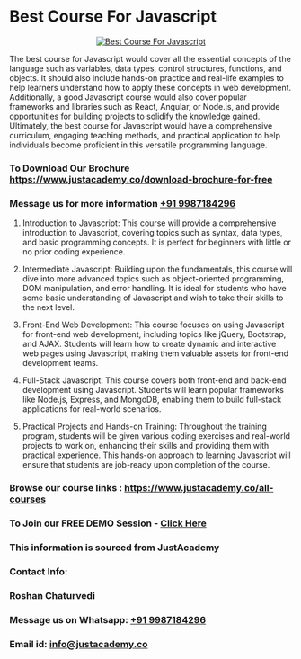 # Best Course For Javascript

<p align="center">
  <a href="https://justacademy.co/course-detail/javascript-training">
    <img src="https://justacademy.co/storage2/course_image/1676636853_course_image.webp" alt="Best Course For Javascript">
  </a>
</p>


The best course for Javascript would cover all the essential concepts of the language such as variables, data types, control structures, functions, and objects. It should also include hands-on practice and real-life examples to help learners understand how to apply these concepts in web development. Additionally, a good Javascript course would also cover popular frameworks and libraries such as React, Angular, or Node.js, and provide opportunities for building projects to solidify the knowledge gained. Ultimately, the best course for Javascript would have a comprehensive curriculum, engaging teaching methods, and practical application to help individuals become proficient in this versatile programming language.
### To Download Our Brochure https://www.justacademy.co/download-brochure-for-free
### Message us for more information [+91 9987184296](https://api.whatsapp.com/send?phone=919987184296)
1) Introduction to Javascript: This course will provide a comprehensive introduction to Javascript, covering topics such as syntax, data types, and basic programming concepts. It is perfect for beginners with little or no prior coding experience.

2) Intermediate Javascript: Building upon the fundamentals, this course will dive into more advanced topics such as object-oriented programming, DOM manipulation, and error handling. It is ideal for students who have some basic understanding of Javascript and wish to take their skills to the next level.

3) Front-End Web Development: This course focuses on using Javascript for front-end web development, including topics like jQuery, Bootstrap, and AJAX. Students will learn how to create dynamic and interactive web pages using Javascript, making them valuable assets for front-end development teams.

4) Full-Stack Javascript: This course covers both front-end and back-end development using Javascript. Students will learn popular frameworks like Node.js, Express, and MongoDB, enabling them to build full-stack applications for real-world scenarios.

5) Practical Projects and Hands-on Training: Throughout the training program, students will be given various coding exercises and real-world projects to work on, enhancing their skills and providing them with practical experience. This hands-on approach to learning Javascript will ensure that students are job-ready upon completion of the course.

### Browse our course links : https://www.justacademy.co/all-courses 
### To Join our FREE DEMO Session - [Click Here](https://www.justacademy.co/register-for-course-demo)


### This information is sourced from JustAcademy
### Contact Info:
### Roshan Chaturvedi
### Message us on Whatsapp: [+91 9987184296](https://api.whatsapp.com/send?phone=919987184296)
### Email id: [info@justacademy.co](mailto:info@justacademy.co)
                    